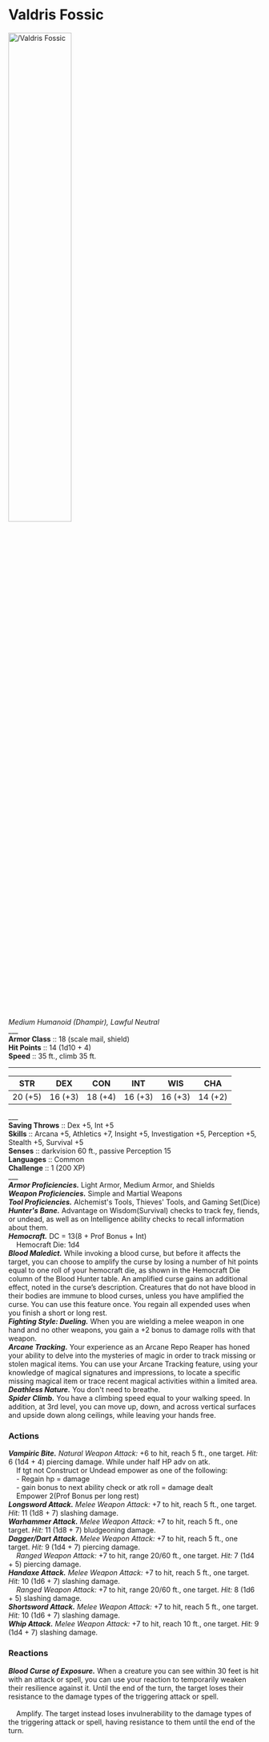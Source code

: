 # Valdris Fossic

<img src="https://half-guinea-press.github.io/Nightmare_Campaign/images/Valdris Fossic.jpg" alt="/Valdris Fossic" style="width:50%">

*Medium Humanoid (Dhampir), Lawful Neutral*<br>
___<br>
**Armor Class** :: 18 (scale mail, shield)<br>
**Hit Points** :: 14 (1d10 + 4)<br>
**Speed** :: 35 ft., climb 35 ft.<br>
___

|STR|DEX|CON|INT|WIS|CHA|
|:---:|:---:|:---:|:---:|:---:|:---:|
|20 (+5)|16 (+3)|18 (+4)|16 (+3)|16 (+3)|14 (+2)|

___<br>
**Saving Throws** :: Dex +5, Int +5<br>
**Skills** :: Arcana +5, Athletics +7, Insight +5, Investigation +5, Perception +5, Stealth +5, Survival +5<br>
**Senses** :: darkvision 60 ft., passive Perception 15<br>
**Languages** :: Common<br>
**Challenge** :: 1 (200 XP)<br>
___<br>
***Armor Proficiencies.*** Light Armor, Medium Armor, and Shields<br>
***Weapon Proficiencies.*** Simple and Martial Weapons<br>
***Tool Proficiencies.*** Alchemist's Tools, Thieves' Tools, and Gaming Set(Dice)<br>
***Hunter's Bane.*** Advantage on Wisdom(Survival) checks to track fey, fiends, or undead, as well as on Intelligence ability checks to recall information about them.<br>
***Hemocraft.*** DC = 13(8 + Prof Bonus + Int)<br>
&nbsp;&nbsp;&nbsp;&nbsp;Hemocraft Die: 1d4<br>
***Blood Maledict.*** While invoking a blood curse, but before it affects the target, you can choose to amplify the curse by losing a number of hit points equal to one roll of your hemocraft die, as shown in the Hemocraft Die column of the Blood Hunter table. An amplified curse gains an additional effect, noted in the curse’s description. Creatures that do not have blood in their bodies are immune to blood curses, unless you have amplified the curse. You can use this feature once. You regain all expended uses when you finish a short or long rest.<br>
***Fighting Style: Dueling.*** When you are wielding a melee weapon in one hand and no other weapons, you gain a +2 bonus to damage rolls with that weapon.<br>
***Arcane Tracking.*** Your experience as an Arcane Repo Reaper has honed your ability to delve into the mysteries of magic in order to track missing or stolen magical items. You can use your Arcane Tracking feature, using your knowledge of magical signatures and impressions, to locate a specific missing magical item or trace recent magical activities within a limited area.<br>
***Deathless Nature.*** You don't need to breathe.<br>
***Spider Climb.*** You have a climbing speed equal to your walking speed. In addition, at 3rd level, you can move up, down, and across vertical surfaces and upside down along ceilings, while leaving your hands free.
### Actions
***Vampiric Bite.*** _Natural Weapon Attack:_ +6 to hit, reach 5 ft., one target. _Hit:_ 6 (1d4 + 4) piercing damage. While under half HP adv on atk.<br>
&nbsp;&nbsp;&nbsp;&nbsp;If tgt not Construct or Undead empower as one of the following: <br>
&nbsp;&nbsp;&nbsp;&nbsp;- Regain hp = damage<br>
&nbsp;&nbsp;&nbsp;&nbsp;- gain bonus to next ability check or atk roll = damage dealt <br>
&nbsp;&nbsp;&nbsp;&nbsp;Empower 2(Prof Bonus per long rest)<br>
***Longsword Attack.*** _Melee Weapon Attack:_ +7 to hit, reach 5 ft., one target. _Hit:_ 11 (1d8 + 7) slashing damage.<br>
***Warhammer Attack.*** _Melee Weapon Attack:_ +7 to hit, reach 5 ft., one target. _Hit:_ 11 (1d8 + 7) bludgeoning damage.<br>
***Dagger/Dart Attack.*** _Melee Weapon Attack:_ +7 to hit, reach 5 ft., one target. _Hit:_ 9 (1d4 + 7) piercing damage.<br>
&nbsp;&nbsp;&nbsp;&nbsp;_Ranged Weapon Attack:_ +7 to hit, range 20/60 ft., one target. _Hit:_ 7 (1d4 + 5) piercing damage.<br>
***Handaxe Attack.*** _Melee Weapon Attack:_ +7 to hit, reach 5 ft., one target. _Hit:_ 10 (1d6 + 7) slashing damage.<br>
&nbsp;&nbsp;&nbsp;&nbsp;_Ranged Weapon Attack:_ +7 to hit, range 20/60 ft., one target. _Hit:_ 8 (1d6 + 5) slashing damage.<br>
***Shortsword Attack.*** _Melee Weapon Attack:_ +7 to hit, reach 5 ft., one target. _Hit:_ 10 (1d6 + 7) slashing damage.<br>
***Whip Attack.*** _Melee Weapon Attack:_ +7 to hit, reach 10 ft., one target. _Hit:_ 9 (1d4 + 7) slashing damage.<br>

### Reactions

***Blood Curse of Exposure.*** When a creature you can see within 30 feet is hit with an attack or spell, you can use your reaction to temporarily weaken their resilience against it. Until the end of the turn, the target loses their resistance to the damage types of the triggering attack or spell.<br>
<br>
&nbsp;&nbsp;&nbsp;&nbsp;Amplify. The target instead loses invulnerability to the damage types of the triggering attack or spell, having resistance to them until the end of the turn.
